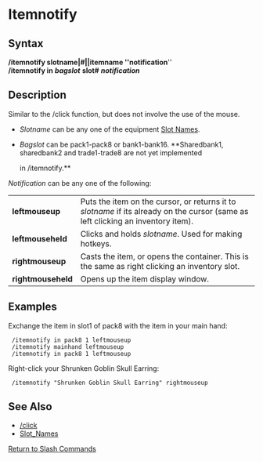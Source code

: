 # Itemnotify

## Syntax

**/itemnotify slotname\|\#\|\|itemname ''notification**''  
**/itemnotify in** _**bagslot**_ **slot\#** _**notification**_

## Description

Similar to the /click function, but does not involve the use of the mouse.

* _Slotname_ can be any one of the equipment [Slot Names](../../general-information/slot-names.md).
* _Bagslot_ can be pack1-pack8 or bank1-bank16. \*\*Sharedbank1, sharedbank2 and trade1-trade8 are not yet implemented

  in /itemnotify.\*\*

_Notification_ can be any one of the following:

|  |  |
| :--- | :--- |
| **leftmouseup** | Puts the item on the cursor, or returns it to _slotname_ if its already on the cursor \(same as left clicking an inventory item\). |
| **leftmouseheld** | Clicks and holds _slotname_. Used for making hotkeys. |
| **rightmouseup** | Casts the item, or opens the container. This is the same as right clicking an inventory slot. |
| **rightmouseheld** | Opens up the item display window. |

## Examples

Exchange the item in slot1 of pack8 with the item in your main hand:

```text
 /itemnotify in pack8 1 leftmouseup
 /itemnotify mainhand leftmouseup
 /itemnotify in pack8 1 leftmouseup
```

Right-click your Shrunken Goblin Skull Earring:

```text
 /itemnotify "Shrunken Goblin Skull Earring" rightmouseup
```

## See Also

* [/click](click.md)
* [Slot\_Names](../../general-information/slot-names.md)

[Return to Slash Commands](./)

